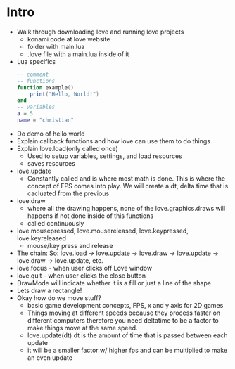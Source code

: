 # Intro

* Walk through downloading love and running love projects
    * konami code at love website
    * folder with main.lua
    * .love file with a main.lua inside of it
* Lua specifics
    ```lua
    -- comment
    -- functions
    function example()
        print("Hello, World!")
    end
    -- variables
    a = 5
    name = "christian"
    ```
* Do demo of hello world
* Explain callback functions and how love can use them to do things
* Explain love.load(only called once)
    * Used to setup variables, settings, and load resources
    * saves resources
* love.update
    * Constantly called and is where most math is done. This is where the
    concept of FPS comes into play. We will create a dt, delta time that
    is cacluated from the previous
* love.draw
    * where all the drawing happens, none of the love.graphics.draws will happens
    if not done inside of this functions
    * called continuously
* love.mousepressed, love.mousereleased, love.keypressed, love.keyreleased
    * mouse/key press and release
* The chain: So: love.load -> love.update -> love.draw -> love.update -> love.draw -> love.update, etc.
* love.focus - when user clicks off Love window
* love.quit - when user clicks the close button
* DrawMode will indicate whether it is a fill or just a line of the shape
* Lets draw a rectangle!
* Okay how do we move stuff?
    * basic game development concepts, FPS, x and y axis for 2D games
    * Things moving at different speeds because they process faster on different
     computers therefore you need deltatime to be a factor to make things move
    at the same speed.
    * love.update(dt) dt is the amount of time that is passed between each update
    * it will be a smaller factor w/ higher fps and can be multiplied to make an
    even update
